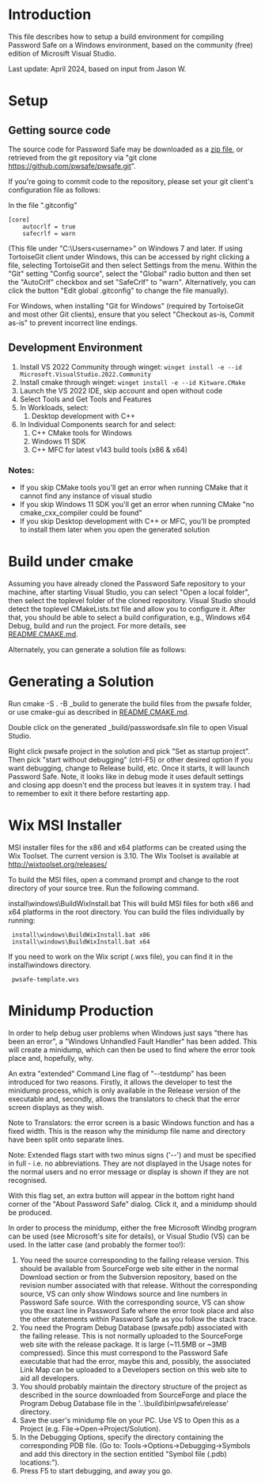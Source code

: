 # Introduction
This file describes how to setup a build environment for compiling Password Safe on a Windows environment, based on the community (free) edition of Microsift Visual Studio.

Last update: April 2024, based on input from Jason W.

# Setup
## Getting source code
The source code for Password Safe may be downloaded as a [zip file](https://github.com/pwsafe/pwsafe/archive/master.zip), or retrieved from the git repository via "git clone https://github.com/pwsafe/pwsafe.git".

If you're going to commit code to the repository, please set your git client's configuration file as follows:

In the file ".gitconfig"
```
[core]
	autocrlf = true
	safecrlf = warn
```
(This file under "C:\Users\<username>\" on Windows 7 and later. If using TortoiseGit client under Windows, this can be accessed by right clicking a file, selecting TortoiseGit and then select Settings from the menu. Within the "Git" setting "Config source", select the "Global" radio button and then set the "AutoCrlf" checkbox and set "SafeCrlf" to "warn". Alternatively, you can click the button "Edit global .gitconfig" to change the file manually).

For Windows, when installing "Git for Windows" (required by TortoiseGit and most other Git clients), ensure that you select "Checkout as-is, Commit as-is" to prevent incorrect line endings.

## Development Environment
1. Install VS 2022 Community through winget: `winget install -e --id Microsoft.VisualStudio.2022.Community`
2.  Install cmake through winget: `winget install -e --id Kitware.CMake`
3.  Launch the VS 2022 IDE, skip account and open without code
4.  Select Tools and Get Tools and Features
5.  In Workloads, select:
    1. Desktop development with C++
6. In Individual Components search for and select:
    1. C++ CMake tools for Windows
    2. Windows 11 SDK
    3. C++ MFC for latest v143 build tools (x86 & x64)


### Notes:

- If you skip CMake tools you'll get an error when running CMake that it cannot find any instance of visual studio
- If you skip Windows 11 SDK you'll get an error when running CMake "no cmake_cxx_compiler could be found"
- If you skip Desktop development with C++ or MFC, you'll be prompted to install them later when you open the generated solution

# Build under cmake
Assuming you have already cloned the Password Safe repository to your machine, after starting Visual Studio, you can select "Open a local folder", then select the toplevel folder of the cloned repository. Visual Studio should detect the toplevel CMakeLists.txt file and allow you to configure it. After that, you should be able to select a build configuration, e.g., Windows x64 Debug, build and run the project. For more details, see [README.CMAKE.md](https://github.com/pwsafe/pwsafe/blob/master/README.CMAKE.md).

Alternately, you can generate a solution file as follows:

# Generating a Solution
Run cmake -S . -B _build to generate the build files from the pwsafe folder, or use cmake-gui as described in [README.CMAKE.md](https://github.com/pwsafe/pwsafe/blob/master/README.CMAKE.md).

Double click on the generated _build/passwordsafe.sln file to open Visual Studio.

Right click pwsafe project in the solution and pick "Set as startup project". Then pick "start without debugging" (ctrl-F5) or other desired option if you want debugging, change to Release build, etc. Once it starts, it will launch Password Safe. Note, it looks like in debug mode it uses default settings and closing app doesn't end the process but leaves it in system tray. I had to remember to exit it there before restarting app.

# Wix MSI Installer
MSI installer files for the x86 and x64 platforms can be created using the Wix Toolset. The current version is 3.10. The Wix Toolset is available at http://wixtoolset.org/releases/

To build the MSI files, open a command prompt and change to the root directory of your source tree. Run the following command.

 install\windows\BuildWixInstall.bat
This will build MSI files for both x86 and x64 platforms in the root directory. 
You can build the files individually by running:
```
 install\windows\BuildWixInstall.bat x86
 install\windows\BuildWixInstall.bat x64
 ```
If you need to work on the Wix script (.wxs file), you can find it in the install\windows directory.
```
 pwsafe-template.wxs
```

# Minidump Production
In order to help debug user problems when Windows just says "there has been an error", a "Windows Unhandled Fault Handler" has been added. This will create a minidump, which can then be used to find where the error took place and, hopefully, why.

An extra "extended" Command Line flag of "--testdump" has been introduced for two reasons. Firstly, it allows the developer to test the minidump process, which is only available in the Release version of the executable and, secondly, allows the translators to check that the error screen displays as they wish.

Note to Translators: the error screen is a basic Windows function and has a fixed width. This is the reason why the minidump file name and directory have been split onto separate lines.

Note: Extended flags start with two minus signs ('--') and must be specified in full - i.e. no abbreviations. They are not displayed in the Usage notes for the normal users and no error message or display is shown if they are not recognised.

With this flag set, an extra button will appear in the bottom right hand corner of the "About Password Safe" dialog. Click it, and a minidump should be produced.

In order to process the minidump, either the free Microsoft Windbg program can be used (see Microsoft's site for details), or Visual Studio (VS) can be used. In the latter case (and probably the former too!):

1. You need the source corresponding to the failing release version. This should be available from SourceForge web site either in the normal Download section or from the Subversion repository, based on the revision number associated with that release. Without the corresponding source, VS can only show Windows source and line numbers in Password Safe source. With the corresponding source, VS can show you the exact line in Password Safe where the error took place and also the other statements within Password Safe as you follow the stack trace.
2. You need the Program Debug Database (pwsafe.pdb) associated with the failing release. This is not normally uploaded to the SourceForge web site with the release package. It is large (~11.5MB or ~3MB compressed). Since this must correspond to the Password Safe executable that had the error, maybe this and, possibly, the associated Link Map can be uploaded to a Developers section on this web site to aid all developers.
3. You should probably maintain the directory structure of the project as described in the source downloaded from SourceForge and place the Program Debug Database file in the '..\build\bin\pwsafe\release' directory.
4. Save the user's minidump file on your PC. Use VS to Open this as a Project (e.g. File->Open->Project/Solution).
5. In the Debugging Options, specify the directory containing the corresponding PDB file. (Go to: Tools->Options->Debugging->Symbols and add this directory in the section entitled "Symbol file (.pdb) locations:").
6. Press F5 to start debugging, and away you go.